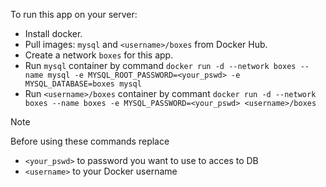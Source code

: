 To run this app on your server: 
 - Install docker. 
 - Pull images: `mysql` and `<username>/boxes` from Docker Hub. 
 - Create a network `boxes` for this app. 
 - Run `mysql` container by command `docker run -d --network boxes --name mysql -e MYSQL_ROOT_PASSWORD=<your_pswd> -e MYSQL_DATABASE=boxes mysql` 
 - Run `<username>/boxes` container by commant `docker run -d --network boxes --name boxes -e MYSQL_PASSWORD=<your_pswd> <username>/boxes`
> [!note]
> Before using these commands replace
>  - `<your_pswd>` to password you want to use to acces to DB
>  - `<username>` to your Docker username
